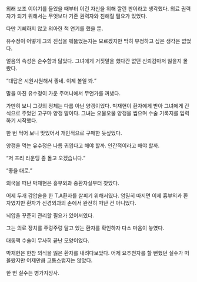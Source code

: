 외래 보조 이야기를 들었을 때부터 이건 자신을 위해 깔린 판이라고 생각했다. 의료 권력자가 되기 위해서는 무엇보다 기존 권력자와 친해질 필요가 있었다.

다만 기뻐하지 않고 의아한 척 연기를 했을 뿐.

유수정이 어떻게 그의 진심을 꿰뚫었는지는 모르겠지만 딱히 부정하고 싶은 생각은 없었다.

얼음의 속성은 순수함과 닮았다. 그녀에게 거짓말을 했다간 없던 신뢰감마저 잃을지 몰랐다.

“대답은 시원시원해서 좋네. 이제 볼일 봐.”

말을 마친 유수정이 가운 주머니에서 무언가를 꺼냈다.

가만히 보니 그것의 정체는 다름 아닌 양갱이었다. 박재현이 환자에게 받아 그녀에게 간식으로 주었던 고구마 양갱 말이다. 그녀는 오물오물 양갱을 씹으며 수술 기록지를 입력하기 시작했다.

한 번 먹어 보니 맛있어서 개인적으로 구매한 듯싶었다.

양갱을 먹는 유수정은 나름 귀엽다고 해야 할까. 인간적이라고 해야 할까.

“저 프리 라운딩 좀 돌고 오겠습니다.”

“좋을 대로.”

의국을 떠난 박재현은 흉부외과 중환자실부터 찾았다.

어제 두개 감압술을 한 T.A환자를 살피기 위해서였다. 엄밀히 따지면 이제 흉부외과 환자였지만 환자가 신경외과의 손에서 완전히 떠난 건 아니었다.

뇌압을 꾸준히 관리할 필요가 있어서였다.

그는 의료 장치를 주렁주렁 달고 있는 환자를 확인하자 다소 마음이 놓였다.

대동맥 수술이 무사히 끝난 모양이었다.

박재현은 한참 의식을 잃은 환자를 내려다보았다. 어제 요추천자를 할 뻔했던 실수가 떠올랐지만 어제만큼 고통스럽지는 않았다.

한 번 실수는 병가지상사.
